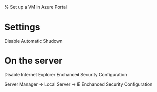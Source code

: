 % Set up a VM in Azure Portal

# Settings

Disable Automatic Shudown

# On the server

Disable Internet Explorer Enchanced Security Configuration

Server Manager -> Local Server -> IE Enchanced Security Configuration
